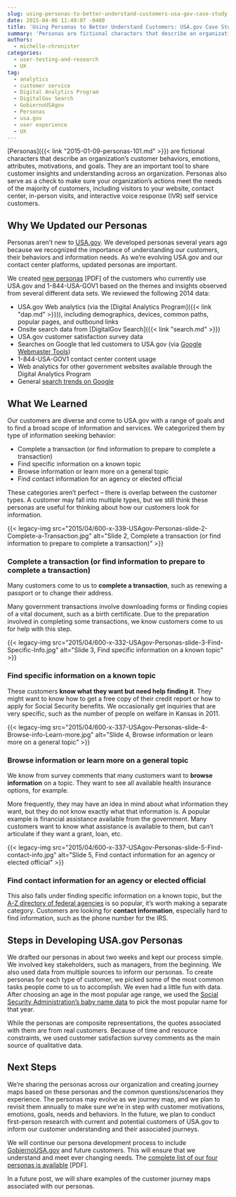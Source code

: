 ```yaml
---
slug: using-personas-to-better-understand-customers-usa-gov-case-study.md
date: 2015-04-06 11:49:07 -0400
title: 'Using Personas to Better Understand Customers: USA.gov Case Study'
summary: 'Personas are fictional characters that describe an organization’s customer behaviors, emotions, attributes, motivations, and goals. They are an important tool to share customer insights and understanding across an organization. Personas also serve as a check to make sure your organization’s actions meet the needs of the majority of customers, including visitors to your website, contact'
authors:
  - michelle-chronister
categories:
  - user-testing-and-research
  - UX
tag:
  - analytics
  - customer service
  - Digital Analytics Program
  - DigitalGov Search
  - GobiernoUSAgov
  - Personas
  - usa.gov
  - user experience
  - UX
---
```


[Personas]({{< link "2015-01-09-personas-101.md" >}}) are fictional characters that describe an organization’s customer behaviors, emotions, attributes, motivations, and goals. They are an important tool to share customer insights and understanding across an organization. Personas also serve as a check to make sure your organization’s actions meet the needs of the majority of customers, including visitors to your website, contact center, in-person visits, and interactive voice response (IVR) self service customers.

## Why We Updated our Personas

Personas aren’t new to [USA.gov](http://www.usa.gov/). We developed personas several years ago because we recognized the importance of understanding our customers, their behaviors and information needs. As we’re evolving USA.gov and our contact center platforms, updated personas are important.

We created [new personas](https://s3.amazonaws.com/digitalgov/_legacy-img/2015/04/USA.gov-Personas-March-2015.pdf) [PDF] of the customers who currently use USA.gov and 1-844-USA-GOV1 based on the themes and insights observed from several different data sets. We reviewed the following 2014 data:

  * USA.gov Web analytics (via the [Digital Analytics Program]({{< link "dap.md" >}})), including demographics, devices, common paths, popular pages, and outbound links
  * Onsite search data from [DigitalGov Search]({{< link "search.md" >}})
  * USA.gov customer satisfaction survey data
  * Searches on Google that led customers to USA.gov (via [Google Webmaster Tools](https://www.google.com/webmasters/))
  * 1-844-USA-GOV1 contact center content usage
  * Web analytics for other government websites available through the Digital Analytics Program
  * General [search trends on Google](http://www.google.com/trends/)

## What We Learned

Our customers are diverse and come to USA.gov with a range of goals and to find a broad scope of information and services. We categorized them by type of information seeking behavior:

  * Complete a transaction (or find information to prepare to complete a transaction)
  * Find specific information on a known topic
  * Browse information or learn more on a general topic
  * Find contact information for an agency or elected official

These categories aren’t perfect &#8211; there is overlap between the customer types. A customer may fall into multiple types, but we still think these personas are useful for thinking about how our customers look for information.

{{< legacy-img src="2015/04/600-x-339-USAgov-Personas-slide-2-Complete-a-Transaction.jpg" alt="Slide 2, Complete a transaction (or find information to prepare to complete a transaction)" >}}

### Complete a transaction (or find information to prepare to complete a transaction)

Many customers come to us to **complete a transaction**, such as renewing a passport or to change their address.

Many government transactions involve downloading forms or finding copies of a vital document, such as a birth certificate. Due to the preparation involved in completing some transactions, we know customers come to us for help with this step.

{{< legacy-img src="2015/04/600-x-332-USAgov-Personas-slide-3-Find-Specific-Info.jpg" alt="Slide 3, Find specific information on a known topic" >}}

### Find specific information on a known topic

These customers **know what they want but need help finding it**. They might want to know how to get a free copy of their credit report or how to apply for Social Security benefits. We occasionally get inquiries that are very specific, such as the number of people on welfare in Kansas in 2011.

{{< legacy-img src="2015/04/600-x-337-USAgov-Personas-slide-4-Browse-info-Learn-more.jpg" alt="Slide 4, Browse information or learn more on a general topic" >}}

### Browse information or learn more on a general topic

We know from survey comments that many customers want to **browse information** on a topic. They want to see all available health insurance options, for example.

More frequently, they may have an idea in mind about what information they want, but they do not know exactly what that information is. A popular example is financial assistance available from the government. Many customers want to know what assistance is available to them, but can’t articulate if they want a grant, loan, etc.

{{< legacy-img src="2015/04/600-x-337-USAgov-Personas-slide-5-Find-contact-info.jpg" alt="Slide 5, Find contact information for an agency or elected official" >}}

### Find contact information for an agency or elected official

This also falls under finding specific information on a known topic, but the [A-Z directory of federal agencies](http://www.usa.gov/directory/federal/index.shtml) is so popular, it’s worth making a separate category. Customers are looking for **contact information**, especially hard to find information, such as the phone number for the IRS.

## Steps in Developing USA.gov Personas

We drafted our personas in about two weeks and kept our process simple. We involved key stakeholders, such as managers, from the beginning. We also used data from multiple sources to inform our personas. To create personas for each type of customer, we picked some of the most common tasks people come to us to accomplish. We even had a little fun with data. After choosing an age in the most popular age range, we used the [Social Security Administration’s baby name data](http://www.ssa.gov/oact/babynames/) to pick the most popular name for that year.

While the personas are composite representations, the quotes associated with them are from real customers. Because of time and resource constraints, we used customer satisfaction survey comments as the main source of qualitative data.

## Next Steps

We’re sharing the personas across our organization and creating journey maps based on these personas and the common questions/scenarios they experience. The personas may evolve as we journey map, and we plan to revisit them annually to make sure we’re in step with customer motivations, emotions, goals, needs and behaviors. In the future, we plan to conduct first-person research with current and potential customers of USA.gov to inform our customer understanding and their associated journeys.

We will continue our persona development process to include [GobiernoUSA.gov](http://www.usa.gov/gobiernousa/) and future customers. This will ensure that we understand and meet ever changing needs. The [complete list of our four personas is available](https://s3.amazonaws.com/digitalgov/_legacy-img/2015/04/USA.gov-Personas-March-2015.pdf) [PDF].

In a future post, we will share examples of the customer journey maps associated with our personas.